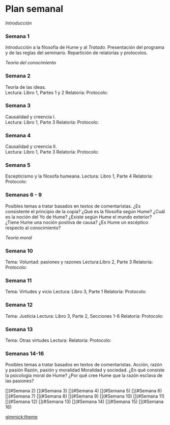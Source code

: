 # Plan semanal

*Introducción*

### Semana 1
Introducción a la filosofía de Hume y al *Tratado*. Presentación del programa y de las reglas del seminario. Repartición de relatorías y protocolos. 

*Teoría del conocimiento*

### Semana 2 
Teoría de las ideas.  
Lectura: Libro 1, Partes 1 y 2
Relatoría: 
Protocolo:  

### Semana 3 
Causalidad y creencia I.  
Lectura: Libro 1, Parte 3
Relatoría: 
Protocolo:  

### Semana 4 
Causalidad y creencia II.  
Lectura: Libro 1, Parte 3
Relatoría: 
Protocolo:  

### Semana 5
Escepticismo y la filosofa humeana. 
Lectura: Libro 1, Parte 4 
Relatoría: 
Protocolo:  

### Semanas 6 - 9
Posibles temas a tratar basados en textos de comentaristas.
¿Es consistente el principio de la copia?
¿Qué es la filosofía según Hume?
¿Cuál es la noción del Yo de Hume?
¿Existe según Hume el mundo exterior?
¿Tiene Hume una noción positiva de causa?
¿Es Hume un escéptico respecto al conocimiento?
 
*Teoría moral*

### Semana 10
Tema: Voluntad: pasiones y razones
Lectura:Libro 2, Parte 3
Relatoría: 
Protocolo: 

### Semana 11
Tema: Virtudes y vicio
Lectura: Libro 3, Parte 1
Relatoría: 
Protocolo: 

### Semana 12
Tema: Justicia
Lectura: Libro 3, Parte 2, Secciones 1-6 
Relatoría: 
Protocolo:  

### Semana 13
Tema: Otras virtudes
Lectura:
Relatoría: 
Protocolo:  

### Semanas 14-16
Posibles temas a tratar basados en textos de comentaristas.
Acción, razón y pasión
Razón, pasión y moralidad
Moralidad y sociedad.
¿En qué consiste la psicología moral de Hume?
¿Por qué cree Hume que la razón esclava de las pasiones?

<!-- toc -->
[](#Semana 2)
[](#Semana 3)
[](#Semana 4)
[](#Semana 5)
[](#Semana 6)
[](#Semana 7)
[](#Semana 8)
[](#Semana 9)
[](#Semana 10)
[](#Semana 11)
[](#Semana 12)
[](#Semana 13)
[](#Semana 14)
[](#Semana 15)
[](#Semana 16)
<!-- tocstop -->

[gimmick:theme](united)

